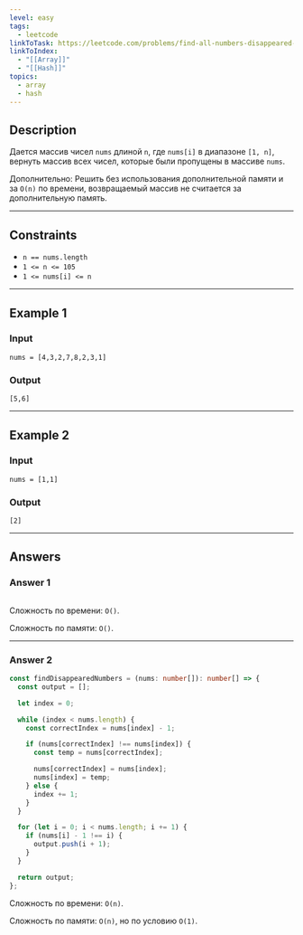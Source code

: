 ```yaml
---
level: easy
tags:
  - leetcode
linkToTask: https://leetcode.com/problems/find-all-numbers-disappeared-in-an-array/
linkToIndex:
  - "[[Array]]"
  - "[[Hash]]"
topics:
  - array
  - hash
---
```

## Description

Дается массив чисел `nums` длиной `n`, где `nums[i]` в диапазоне `[1, n]`, вернуть массив всех чисел, которые были пропущены в массиве `nums`.

Дополнительно: Решить без использования дополнительной памяти и за `O(n)` по времени, возвращаемый массив не считается за дополнительную память.

---
## Constraints

- `n == nums.length`
- `1 <= n <= 105`
- `1 <= nums[i] <= n`

---
## Example 1

### Input

```
nums = [4,3,2,7,8,2,3,1]
```
### Output

```
[5,6]
```

---
## Example 2

### Input

```
nums = [1,1]
```
### Output

```
[2]
```

---
## Answers

### Answer 1

```typescript
```

Сложность по времени: `O()`.

Сложность по памяти: `O()`.

---
### Answer 2

```typescript
const findDisappearedNumbers = (nums: number[]): number[] => {
  const output = [];

  let index = 0;

  while (index < nums.length) {
    const correctIndex = nums[index] - 1;

    if (nums[correctIndex] !== nums[index]) {
      const temp = nums[correctIndex];

      nums[correctIndex] = nums[index];
      nums[index] = temp;
    } else {
      index += 1;
    }
  }

  for (let i = 0; i < nums.length; i += 1) {
    if (nums[i] - 1 !== i) {
      output.push(i + 1);
    }
  }

  return output;
};
```

Сложность по времени: `O(n)`.

Сложность по памяти: `O(n)`, но по условию `O(1)`.

